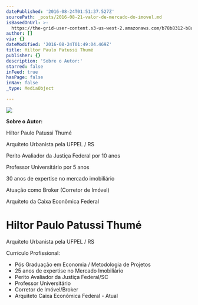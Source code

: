 ```yaml
---
datePublished: '2016-08-24T01:51:37.527Z'
sourcePath: _posts/2016-08-21-valor-de-mercado-do-imovel.md
isBasedOnUrl: >-
  https://the-grid-user-content.s3-us-west-2.amazonaws.com/b78b8312-b8ae-4ee0-8297-a772d86f507d.jpg
author: []
via: {}
dateModified: '2016-08-24T01:49:04.469Z'
title: Hiltor Paulo Patussi Thumé
publisher: {}
description: 'Sobre o Autor:'
starred: false
inFeed: true
hasPage: false
inNav: false
_type: MediaObject

---
```

![](https://the-grid-user-content.s3-us-west-2.amazonaws.com/b78b8312-b8ae-4ee0-8297-a772d86f507d.jpg)

**Sobre o Autor:**

Hiltor Paulo Patussi Thumé

Arquiteto Urbanista pela UFPEL / RS

Perito Avaliador da Justiça Federal por 10 anos

Professor Universitário por 5 anos

30 anos de expertise no mercado imobiliário

Atuação como Broker (Corretor de Imóvel)

Arquiteto da Caixa Econômica Federal

# Hiltor Paulo Patussi Thumé

Arquiteto Urbanista pela UFPEL / RS

Currículo Profissional:

* Pós Graduação em Economia / Metodologia de Projetos
* 25 anos de expertise no Mercado Imobiliário
* Perito Avaliador da Justiça Federal/SC
* Professor Universitário
* Corretor de Imóvel/Broker
* Arquiteto Caixa Econômica Federal - Atual